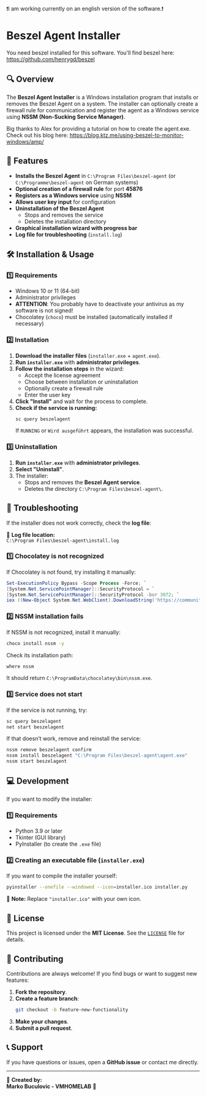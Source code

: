 ❗️I am working currently on an english version of the software.❗️

# Beszel Agent Installer

You need beszel installed for this software. You'll find beszel here: https://github.com/henrygd/beszel

## 🔍 Overview
The **Beszel Agent Installer** is a Windows installation program that installs or removes the Beszel Agent on a system. The installer can optionally create a firewall rule for communication and register the agent as a Windows service using **NSSM (Non-Sucking Service Manager)**.

Big thanks to Alex for providing a tutorial on how to create the agent.exe. Check out his blog here: https://blog.ktz.me/using-beszel-to-monitor-windows/amp/

## 🚀 Features
- **Installs the Beszel Agent** in `C:\Program Files\beszel-agent` (or `C:\Programme\beszel-agent` on German systems)
- **Optional creation of a firewall rule** for port **45876**
- **Registers as a Windows service** using **NSSM**
- **Allows user key input** for configuration
- **Uninstallation of the Beszel Agent**
  - Stops and removes the service
  - Deletes the installation directory
- **Graphical installation wizard with progress bar**
- **Log file for troubleshooting** (`install.log`)

## 🛠️ Installation & Usage

### **1️⃣ Requirements**
- Windows 10 or 11 (64-bit)
- Administrator privileges
- **ATTENTION**: You probably have to deactivate your antivirus as my software is not signed!
- Chocolatey (`choco`) must be installed (automatically installed if necessary)

### **2️⃣ Installation**
1. **Download the installer files** (`installer.exe` + `agent.exe`).
2. **Run `installer.exe`** with **administrator privileges**.
3. **Follow the installation steps** in the wizard:
   - Accept the license agreement
   - Choose between installation or uninstallation
   - Optionally create a firewall rule
   - Enter the user key
4. **Click "Install"** and wait for the process to complete.
5. **Check if the service is running:**
   ```sh
   sc query beszelagent
   ```
   If `RUNNING` or `Wird ausgeführt` appears, the installation was successful.

### **3️⃣ Uninstallation**
1. **Run `installer.exe`** with **administrator privileges**.
2. **Select "Uninstall"**.
3. The installer:
   - Stops and removes the **Beszel Agent service**.
   - Deletes the directory `C:\Program Files\beszel-agent\`.

## 🔧 Troubleshooting
If the installer does not work correctly, check the **log file**:

📄 **Log file location:**  
`C:\Program Files\beszel-agent\install.log`

### **1️⃣ Chocolatey is not recognized**
If Chocolatey is not found, try installing it manually:
```powershell
Set-ExecutionPolicy Bypass -Scope Process -Force; `
[System.Net.ServicePointManager]::SecurityProtocol = `
[System.Net.ServicePointManager]::SecurityProtocol -bor 3072; `
iex ((New-Object System.Net.WebClient).DownloadString('https://community.chocolatey.org/install.ps1'))
```

### **2️⃣ NSSM installation fails**
If NSSM is not recognized, install it manually:
```sh
choco install nssm -y
```
Check its installation path:
```sh
where nssm
```
It should return `C:\ProgramData\chocolatey\bin\nssm.exe`.

### **3️⃣ Service does not start**
If the service is not running, try:
```sh
sc query beszelagent
net start beszelagent
```
If that doesn’t work, remove and reinstall the service:
```sh
nssm remove beszelagent confirm
nssm install beszelagent "C:\Program Files\beszel-agent\agent.exe"
nssm start beszelagent
```

## 💻 Development
If you want to modify the installer:

### **1️⃣ Requirements**
- Python 3.9 or later
- Tkinter (GUI library)
- PyInstaller (to create the `.exe` file)

### **2️⃣ Creating an executable file (`installer.exe`)**
If you want to compile the installer yourself:
```sh
pyinstaller --onefile --windowed --icon=installer.ico installer.py
```
📌 **Note:** Replace `"installer.ico"` with your own icon.

## 📝 License
This project is licensed under the **MIT License**. See the [`LICENSE`](LICENSE) file for details.

## 🤝 Contributing
Contributions are always welcome! If you find bugs or want to suggest new features:
1. **Fork the repository**.
2. **Create a feature branch**:
   ```sh
   git checkout -b feature-new-functionality
   ```
3. **Make your changes**.
4. **Submit a pull request**.

## 📞 Support
If you have questions or issues, open a **GitHub issue** or contact me directly.

---

📌 **Created by:**  
**Marko Buculovic - VMHOMELAB** 🚀  
